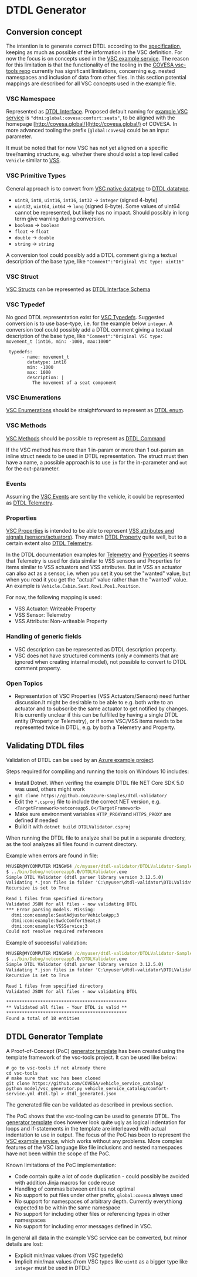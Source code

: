 # DTDL Generator

## Conversion concept
The intention is to generate correct DTDL according to the [specification](https://github.com/Azure/opendigitaltwins-dtdl/blob/master/DTDL/v2/dtdlv2.md), keeping as much as possible of the information in the VSC definition. For now the focus is on concepts used in the [VSC example service](https://github.com/COVESA/vehicle_service_catalog/blob/master/comfort-service.yml). The reason for this limitation is that the functionality of the tooling in the [COVESA vsc-tools repo](https://github.com/COVESA/vsc-tools) currently has significant limitations, concerning e.g. nested namespaces and inclusion of data from other files. In this section potential mappings are described for all VSC concepts used in the example file. 

### VSC Namespace
Represented as [DTDL Interface](https://github.com/Azure/opendigitaltwins-dtdl/blob/master/DTDL/v2/dtdlv2.md#interface). Proposed default naming for [example VSC service](https://github.com/COVESA/vehicle_service_catalog/blob/master/comfort-service.yml) is `"dtmi:global:covesa:comfort:seats"`, to be aligned with the homepage [http://covesa.global/](http://covesa.global/) of COVESA. In more advanced tooling the prefix (`global:covesa`) could be an input parameter.

It must be noted that for now VSC has not yet aligned on a specific tree/naming structure, e.g. whether there should exist a top level called `Vehicle` similar to [VSS](https://github.com/COVESA/vehicle_signal_specification).

### VSC Primitive Types
General approach is to convert from [VSC native datatype](https://github.com/COVESA/vehicle_service_catalog#native-data-types) to [DTDL datatype](https://github.com/Azure/opendigitaltwins-dtdl/blob/master/DTDL/v2/dtdlv2.md#primitive-schemas).

- `uint8`, `int8`, `uint16`, `int16`, `int32` -> `integer` (signed 4-byte)
- `uint32`, `uint64`, `int64` -> `long` (signed 8-byte). Some values of uint64 cannot be represented, but likely has no impact. Should possibly in long term give warning during conversion.
- `boolean` -> `boolean`
- `float` -> `float`
- `double` -> `double`
- `string` -> `string`

 A conversion tool could possibly add a DTDL comment giving a textual description of the base type, like `"Comment":"Original VSC type: uint16"`

### VSC Struct
[VSC Structs](https://github.com/COVESA/vehicle_service_catalog#namespace-list-object-structs) can be represented as [DTDL Interface Schema](https://github.com/Azure/opendigitaltwins-dtdl/blob/master/DTDL/v2/dtdlv2.md#interface-schemas)

### VSC Typedef
No good DTDL representation exist for [VSC Typedefs](https://github.com/COVESA/vehicle_service_catalog#namespace-list-object-typedefs). Suggested conversion is to use base-type, i.e. for the example below `integer`. A conversion tool could possibly add a DTDL comment giving a textual description of the base type, like `"Comment":"Original VSC type: movement_t (int16, min: -1000, max:1000"`


```
 typedefs:
      - name: movement_t
        datatype: int16
        min: -1000
        max: 1000
        description: |
          The movement of a seat component
```

### VSC Enumerations
[VSC Enumerations](https://github.com/COVESA/vehicle_service_catalog#namespace-list-object-enumerations) should be straightforward to represent as [DTDL enum](https://github.com/Azure/opendigitaltwins-dtdl/blob/master/DTDL/v2/dtdlv2.md#enum).

### VSC Methods
[VSC Methods](https://github.com/COVESA/vehicle_service_catalog#namespace-list-object-methods) should be possible to represent as [DTDL Command](https://github.com/Azure/opendigitaltwins-dtdl/blob/master/DTDL/v2/dtdlv2.md#command)

If the VSC method has more than 1 in-param or more than 1 out-param an inline struct needs to be used in DTDL representation. The struct must then have a name, a possible approach is to use `in` for the in-parameter and `out` for the out-parameter.
 
### Events
Assuming the [VSC Events](https://github.com/COVESA/vehicle_service_catalog#namespace-list-object-events) are sent by the vehicle, it could be represented as [DTDL Telemetry](https://github.com/Azure/opendigitaltwins-dtdl/blob/master/DTDL/v2/dtdlv2.md#telemetry). 

### Properties
[VSC Properties](https://github.com/COVESA/vehicle_service_catalog#namespace-list-object-properties) is intended to be able to represent [VSS attributes and signals (sensors/actuators)](https://github.com/COVESA/vehicle_service_catalog). They match [DTDL Property](https://github.com/Azure/opendigitaltwins-dtdl/blob/master/DTDL/v2/dtdlv2.md#property) quite well, but to a certain extent also [DTDL Telemetry](https://github.com/Azure/opendigitaltwins-dtdl/blob/master/DTDL/v2/dtdlv2.md#telemetry).

In the DTDL documentation examples for [Telemetry](https://github.com/Azure/opendigitaltwins-dtdl/blob/master/DTDL/v2/dtdlv2.md#telemetry-examples) and [Properties](https://github.com/Azure/opendigitaltwins-dtdl/blob/master/DTDL/v2/dtdlv2.md#property-examples) it seems that Telemetry is used for data similar to VSS sensors and Properties for items similar to VSS actuators and VSS attributes.
But in VSS an actuator can also act as a sensor, i.e. when you set it you set the "wanted" value, but when you read it you get the "actual" value rather than the "wanted" value.
An example is `Vehicle.Cabin.Seat.Row1.Pos1.Position`.

For now, the following mapping is used:

- VSS Actuator: Writeable Property
- VSS Sensor: Telemetry
- VSS Attribute: Non-writeable Property

### Handling of generic fields
- VSC description can be represented as DTDL description property.
- VSC does not have structured comments (only `#` comments that are ignored when creating internal model), not possible to convert to DTDL comment property.

### Open Topics

* Representation of VSC Properties (VSS Actuators/Sensors) need further discussion.It might be desirable to be able to e.g. both write to an actuator and to subscribe the same actuator to get notified by changes. It is currently unclear if this can be fulfilled by having a single DTDL entity (Property or Telemetry), or if some VSC/VSS items needs to be represented twice in DTDL, e.g. by both a Telemetry and Property.

## Validating DTDL files

Validation of DTDL can be used by an [Azure example project](https://github.com/azure-samples/dtdl-validator/).

Steps required for compiling and running the tools on Windows 10 includes:

- Install Dotnet. When verifing the example DTDL file NET Core SDK 5.0 was used, others might work
- `git clone https://github.com/azure-samples/dtdl-validator/`
- Edit the `*.csproj` file to include the correct NET version, e.g. `<TargetFramework>netcoreapp5.0</TargetFramework>`
- Make sure environment variables `HTTP_PROXY`and `HTTPS_PROXY` are defined if needed
- Build it with `dotnet build DTDLValidator.csproj`

When running the DTDL file to analyze shall be put in a separate directory, as the tool analyzes all files found in current directory.

Example when errors are found in file:

``` bat 
MYUSER@MYCOMPUTER MINGW64 /c/myuser/dtdl-validator/DTDLValidator-Sample/DTDLValidator/tmp (master)
$ ../bin/Debug/netcoreapp5.0/DTDLValidator.exe
Simple DTDL Validator (dtdl parser library version 3.12.5.0)
Validating *.json files in folder 'C:\myuser\dtdl-validator\DTDLValidator-Sample\DTDLValidator\tmp'.
Recursive is set to True

Read 1 files from specified directory
Validated JSON for all files - now validating DTDL
*** Error parsing models. Missing:
  dtmi:com:example:SeatAdjusterVehicleApp;3
  dtmi:com:example:SwdcComfortSeat;3
  dtmi:com:example:VSSService;3
Could not resolve required references

```
Example of successful validation:

``` bat 
MYUSER@MYCOMPUTER MINGW64 /c/myuser/dtdl-validator/DTDLValidator-Sample/DTDLValidator/tmp (master)
$ ../bin/Debug/netcoreapp5.0/DTDLValidator.exe
Simple DTDL Validator (dtdl parser library version 3.12.5.0)
Validating *.json files in folder 'C:\myuser\dtdl-validator\DTDLValidator-Sample\DTDLValidator\tmp'.
Recursive is set to True

Read 1 files from specified directory
Validated JSON for all files - now validating DTDL

**********************************************
** Validated all files - Your DTDL is valid **
**********************************************
Found a total of 18 entities

```

## DTDL Generator Template

A Proof-of-Concept (PoC) [generator template](dtdl.tpl) has been created using the template framework of the vsc-tools project.
It can be used like below:

```
# go to vsc-tools if not already there
cd vsc-tools
# make sure that vsc has been cloned
git clone https://github.com/COVESA/vehicle_service_catalog/
python model/vsc_generator.py vehicle_service_catalog/comfort-service.yml dtdl.tpl > dtdl_generated.json
```

The generated file can be validated as described in previous section.

The PoC shows that the vsc-tooling can be used to generate DTDL.
The [generator template](dtdl.tpl) does however look quite ugly as logical indentation for loops and if-statements in the template are interleaved with actual indentation to use in output.
The focus of the PoC has been to represent the [VSC example service](https://github.com/COVESA/vehicle_service_catalog/blob/master/comfort-service.yml), which works without any problems.
More complex features of the VSC language like file inclusions and nested namespaces have not been within the scope of the PoC.

Known limitations of the PoC implementation:

* Code contain quite a lot of code duplication - could possibly be avoided with addition Jinja macros for code reuse
* Handling of commas between entities not optimal
* No support to put files under other prefix, `global:covesa` always used
* No support for namespaces of arbitrary depth. Currently everythiong expected to be within the same namespace
* No support for including other files or referencing types in other namespaces
* No support for including error messages defined in VSC.


In general all data in the example VSC service can be converted, but minor details are lost:

- Explicit min/max values (from VSC typedefs)
- Implicit min/max values (from VSC types like `uint8` as a bigger type like `integer` must be used in DTDL)
